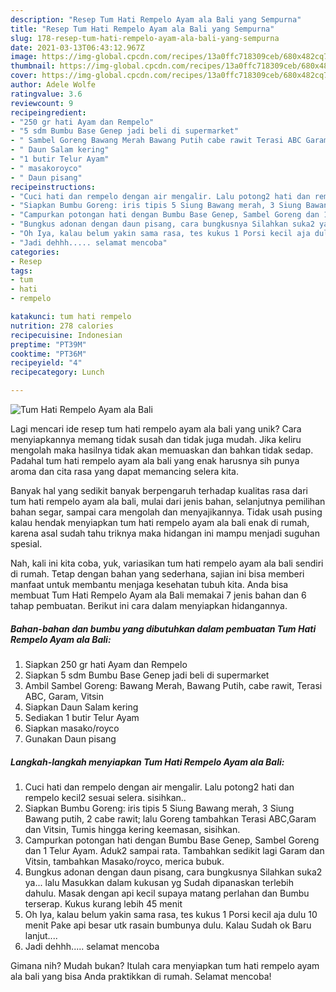 ```yaml
---
description: "Resep Tum Hati Rempelo Ayam ala Bali yang Sempurna"
title: "Resep Tum Hati Rempelo Ayam ala Bali yang Sempurna"
slug: 178-resep-tum-hati-rempelo-ayam-ala-bali-yang-sempurna
date: 2021-03-13T06:43:12.967Z
image: https://img-global.cpcdn.com/recipes/13a0ffc718309ceb/680x482cq70/tum-hati-rempelo-ayam-ala-bali-foto-resep-utama.jpg
thumbnail: https://img-global.cpcdn.com/recipes/13a0ffc718309ceb/680x482cq70/tum-hati-rempelo-ayam-ala-bali-foto-resep-utama.jpg
cover: https://img-global.cpcdn.com/recipes/13a0ffc718309ceb/680x482cq70/tum-hati-rempelo-ayam-ala-bali-foto-resep-utama.jpg
author: Adele Wolfe
ratingvalue: 3.6
reviewcount: 9
recipeingredient:
- "250 gr hati Ayam dan Rempelo"
- "5 sdm Bumbu Base Genep jadi beli di supermarket"
- " Sambel Goreng Bawang Merah Bawang Putih cabe rawit Terasi ABC Garam Vitsin"
- " Daun Salam kering"
- "1 butir Telur Ayam"
- " masakoroyco"
- " Daun pisang"
recipeinstructions:
- "Cuci hati dan rempelo dengan air mengalir. Lalu potong2 hati dan rempelo kecil2 sesuai selera. sisihkan.."
- "Siapkan Bumbu Goreng: iris tipis 5 Siung Bawang merah, 3 Siung Bawang putih, 2 cabe rawit; lalu Goreng tambahkan Terasi ABC,Garam dan Vitsin, Tumis hingga kering keemasan, sisihkan."
- "Campurkan potongan hati dengan Bumbu Base Genep, Sambel Goreng dan 1 Telur Ayam. Aduk2 sampai rata. Tambahkan sedikit lagi Garam dan Vitsin, tambahkan Masako/royco, merica bubuk."
- "Bungkus adonan dengan daun pisang, cara bungkusnya Silahkan suka2 ya... lalu Masukkan dalam kukusan yg Sudah dipanaskan terlebih dahulu. Masak dengan api kecil supaya matang perlahan dan Bumbu terserap. Kukus kurang lebih 45 menit"
- "Oh Iya, kalau belum yakin sama rasa, tes kukus 1 Porsi kecil aja dulu 10 menit Pake api besar utk rasain bumbunya dulu. Kalau Sudah ok Baru lanjut...."
- "Jadi dehhh..... selamat mencoba"
categories:
- Resep
tags:
- tum
- hati
- rempelo

katakunci: tum hati rempelo 
nutrition: 278 calories
recipecuisine: Indonesian
preptime: "PT39M"
cooktime: "PT36M"
recipeyield: "4"
recipecategory: Lunch

---
```



![Tum Hati Rempelo Ayam ala Bali](https://img-global.cpcdn.com/recipes/13a0ffc718309ceb/680x482cq70/tum-hati-rempelo-ayam-ala-bali-foto-resep-utama.jpg)

Lagi mencari ide resep tum hati rempelo ayam ala bali yang unik? Cara menyiapkannya memang tidak susah dan tidak juga mudah. Jika keliru mengolah maka hasilnya tidak akan memuaskan dan bahkan tidak sedap. Padahal tum hati rempelo ayam ala bali yang enak harusnya sih punya aroma dan cita rasa yang dapat memancing selera kita.

Banyak hal yang sedikit banyak berpengaruh terhadap kualitas rasa dari tum hati rempelo ayam ala bali, mulai dari jenis bahan, selanjutnya pemilihan bahan segar, sampai cara mengolah dan menyajikannya. Tidak usah pusing kalau hendak menyiapkan tum hati rempelo ayam ala bali enak di rumah, karena asal sudah tahu triknya maka hidangan ini mampu menjadi suguhan spesial.




Nah, kali ini kita coba, yuk, variasikan tum hati rempelo ayam ala bali sendiri di rumah. Tetap dengan bahan yang sederhana, sajian ini bisa memberi manfaat untuk membantu menjaga kesehatan tubuh kita. Anda bisa membuat Tum Hati Rempelo Ayam ala Bali memakai 7 jenis bahan dan 6 tahap pembuatan. Berikut ini cara dalam menyiapkan hidangannya.

<!--inarticleads1-->

##### Bahan-bahan dan bumbu yang dibutuhkan dalam pembuatan Tum Hati Rempelo Ayam ala Bali:

1. Siapkan 250 gr hati Ayam dan Rempelo
1. Siapkan 5 sdm Bumbu Base Genep jadi beli di supermarket
1. Ambil  Sambel Goreng: Bawang Merah, Bawang Putih, cabe rawit, Terasi ABC, Garam, Vitsin
1. Siapkan  Daun Salam kering
1. Sediakan 1 butir Telur Ayam
1. Siapkan  masako/royco
1. Gunakan  Daun pisang




<!--inarticleads2-->

##### Langkah-langkah menyiapkan Tum Hati Rempelo Ayam ala Bali:

1. Cuci hati dan rempelo dengan air mengalir. Lalu potong2 hati dan rempelo kecil2 sesuai selera. sisihkan..
1. Siapkan Bumbu Goreng: iris tipis 5 Siung Bawang merah, 3 Siung Bawang putih, 2 cabe rawit; lalu Goreng tambahkan Terasi ABC,Garam dan Vitsin, Tumis hingga kering keemasan, sisihkan.
1. Campurkan potongan hati dengan Bumbu Base Genep, Sambel Goreng dan 1 Telur Ayam. Aduk2 sampai rata. Tambahkan sedikit lagi Garam dan Vitsin, tambahkan Masako/royco, merica bubuk.
1. Bungkus adonan dengan daun pisang, cara bungkusnya Silahkan suka2 ya... lalu Masukkan dalam kukusan yg Sudah dipanaskan terlebih dahulu. Masak dengan api kecil supaya matang perlahan dan Bumbu terserap. Kukus kurang lebih 45 menit
1. Oh Iya, kalau belum yakin sama rasa, tes kukus 1 Porsi kecil aja dulu 10 menit Pake api besar utk rasain bumbunya dulu. Kalau Sudah ok Baru lanjut....
1. Jadi dehhh..... selamat mencoba




Gimana nih? Mudah bukan? Itulah cara menyiapkan tum hati rempelo ayam ala bali yang bisa Anda praktikkan di rumah. Selamat mencoba!
